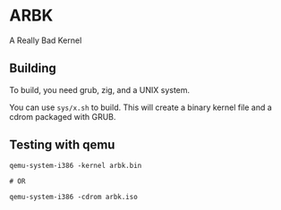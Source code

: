 # ARBK

A Really Bad Kernel

## Building

To build, you need grub, zig, and a UNIX system.

You can use `sys/x.sh` to build. This will create a binary kernel file and a cdrom packaged with GRUB.

## Testing with qemu

```
qemu-system-i386 -kernel arbk.bin

# OR

qemu-system-i386 -cdrom arbk.iso
```
